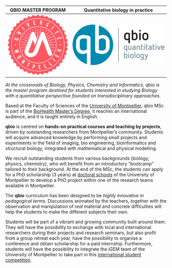
| QBIO MASTER PROGRAM| Quantitative biology in practice |
| ------------------------------------------------------------ | ---------------------------------------------- |
| ![](README.assets/LOGO_original_RVB_WEB-1.png) | <img src="README.assets/logo_qbio_quadri.png" style="zoom:30%;" /> |

*At the  crossroads of Biology, Physics, Chemistry and Informatics, qbio is the  master program destined for students interested in studying Biology with a quantitative perspective founded on transdisciplinary approaches.*



Based at the Faculty of Sciences of the [University of Montpellier](https://www.umontpellier.fr), qbio MSc is part of the [BioHealth Master’s Degree](https://masterbs.edu.umontpellier.fr), it reaches an international audience, and it is taught entirely in English.

**qbio** is centred on **hands-on practical courses and teaching by projects**, driven by outstanding researchers from Montpellier’s community.  Students will acquire advanced knowledge by performing small projects  and experiments in the field of imaging, bio engineering, bioinformatics and structural biology, integrated with mathematical and physical  modelling.

We recruit  outstanding students from various backgrounds (biology, physics,  chemistry), who will benefit from an introductory “bootcamp” tailored to their background. At the end of the MSc, the students can apply for a PhD scholarship (3 years) at [doctoral schools](https://www.umontpellier.fr/en/education/doctoral-education) of the University of Montpellier to develop a PhD project within one of the research teams available in Montpellier.

The **qbio** curriculum has been designed to be *highly innovative in pedagogical terms*. Discussions animated by the teachers, together with the observation and manipulation of *real* material and concrete difficulties will help the students to make the different subjects their own.

Students will be part of a vibrant and growing community built around them. They will have the possibility to exchange with local and international  researchers during their projects and research seminars, but also profit from a group retreat each year, have the possibility to organise a  conference and obtain scholarship for a paid internship. Furthermore,  students will have the possibility to integrate the iGEM team of the  University of Montpellier to take part in this [international student competition](https://igem.org/Competition).

